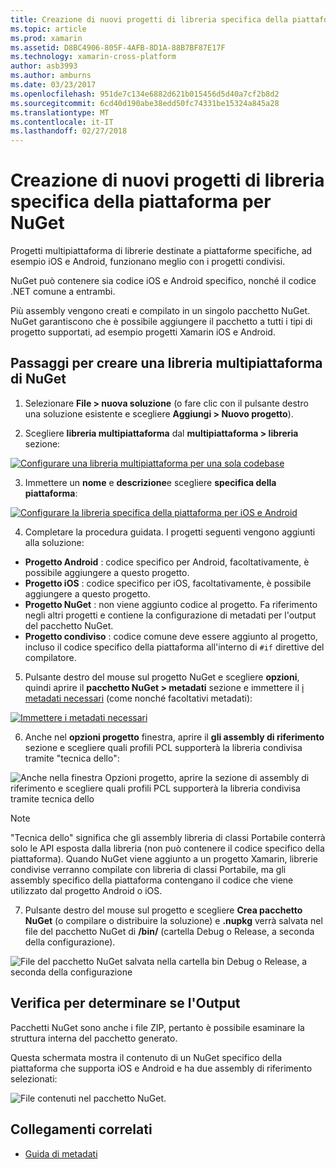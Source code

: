 ```yaml
---
title: Creazione di nuovi progetti di libreria specifica della piattaforma per NuGet
ms.topic: article
ms.prod: xamarin
ms.assetid: D8BC4906-805F-4AFB-8D1A-88B7BF87E17F
ms.technology: xamarin-cross-platform
author: asb3993
ms.author: amburns
ms.date: 03/23/2017
ms.openlocfilehash: 951de7c134e6882d621b015456d5d40a7cf2b8d2
ms.sourcegitcommit: 6cd40d190abe38edd50fc74331be15324a845a28
ms.translationtype: MT
ms.contentlocale: it-IT
ms.lasthandoff: 02/27/2018
---
```

# <a name="creating-new-platform-specific-library-projects-for-nuget"></a>Creazione di nuovi progetti di libreria specifica della piattaforma per NuGet

Progetti multipiattaforma di librerie destinate a piattaforme specifiche, ad esempio iOS e Android, funzionano meglio con i progetti condivisi.

NuGet può contenere sia codice iOS e Android specifico, nonché il codice .NET comune a entrambi.

Più assembly vengono creati e compilato in un singolo pacchetto NuGet. NuGet garantiscono che è possibile aggiungere il pacchetto a tutti i tipi di progetto supportati, ad esempio progetti Xamarin iOS e Android.

## <a name="steps-to-create-a-cross-platform-library-nuget"></a>Passaggi per creare una libreria multipiattaforma di NuGet

1. Selezionare **File > nuova soluzione** (o fare clic con il pulsante destro una soluzione esistente e scegliere **Aggiungi > Nuovo progetto**).

2. Scegliere **libreria multipiattaforma** dal **multipiattaforma > libreria** sezione:

  [ ![](platform-specific-images/mulitplatform-library-sml.png "Configurare una libreria multipiattaforma per una sola codebase")](platform-specific-images/multiplatform-library.png)

3. Immettere un **nome** e **descrizione**e scegliere **specifica della piattaforma**:

  [ ![](platform-specific-images/specific-configure-sml.png "Configurare la libreria specifica della piattaforma per iOS e Android")](platform-specific-images/specific-configure.png)

4. Completare la procedura guidata. I progetti seguenti vengono aggiunti alla soluzione:

  - **Progetto Android** : codice specifico per Android, facoltativamente, è possibile aggiungere a questo progetto.
  - **Progetto iOS** : codice specifico per iOS, facoltativamente, è possibile aggiungere a questo progetto.
  - **Progetto NuGet** : non viene aggiunto codice al progetto. Fa riferimento negli altri progetti e contiene la configurazione di metadati per l'output del pacchetto NuGet.
  - **Progetto condiviso** : codice comune deve essere aggiunto al progetto, incluso il codice specifico della piattaforma all'interno di `#if` direttive del compilatore.

5. Pulsante destro del mouse sul progetto NuGet e scegliere **opzioni**, quindi aprire il **pacchetto NuGet > metadati** sezione e immettere il [i metadati necessari](~/cross-platform/app-fundamentals/nuget-multiplatform-libraries/metadata.md) (come nonché facoltativi metadati):

  [ ![](platform-specific-images/specific-metadata-sml.png "Immettere i metadati necessari")](platform-specific-images/specific-metadata.png)

6. Anche nel **opzioni progetto** finestra, aprire il **gli assembly di riferimento** sezione e scegliere quali profili PCL supporterà la libreria condivisa tramite "tecnica dello":

  ![](platform-specific-images/specific-reference-assemblies.png "Anche nella finestra Opzioni progetto, aprire la sezione di assembly di riferimento e scegliere quali profili PCL supporterà la libreria condivisa tramite tecnica dello")

  > [!NOTE]
> "Tecnica dello" significa che gli assembly libreria di classi Portabile conterrà solo le API esposta dalla libreria (non può contenere il codice specifico della piattaforma). Quando NuGet viene aggiunto a un progetto Xamarin, librerie condivise verranno compilate con libreria di classi Portabile, ma gli assembly specifico della piattaforma contengano il codice che viene utilizzato dal progetto Android o iOS.

7. Pulsante destro del mouse sul progetto e scegliere **Crea pacchetto NuGet** (o compilare o distribuire la soluzione) e **.nupkg** verrà salvata nel file del pacchetto NuGet di **/bin/** (cartella Debug o Release, a seconda della configurazione).

  ![](platform-specific-images/create-nuget-package.png "File del pacchetto NuGet salvata nella cartella bin Debug o Release, a seconda della configurazione")


## <a name="verifying-the-output"></a>Verifica per determinare se l'Output

Pacchetti NuGet sono anche i file ZIP, pertanto è possibile esaminare la struttura interna del pacchetto generato.

Questa schermata mostra il contenuto di un NuGet specifico della piattaforma che supporta iOS e Android e ha due assembly di riferimento selezionati:

![](platform-specific-images/nuget-output.png "File contenuti nel pacchetto NuGet.")


## <a name="related-links"></a>Collegamenti correlati

- [Guida di metadati](~/cross-platform/app-fundamentals/nuget-multiplatform-libraries/metadata.md)
